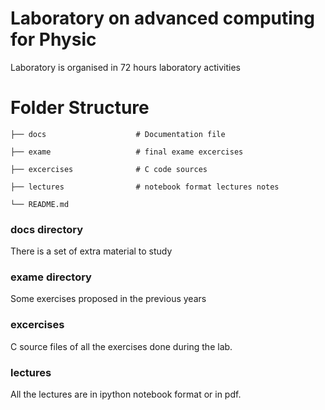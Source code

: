 # Laboratory on advanced computing for Physic

Laboratory is organised in 72 hours laboratory activities

Folder Structure
============================


    ├── docs                    # Documentation file
    
    ├── exame                   # final exame excercises
    
    ├── excercises              # C code sources  
    
    ├── lectures                # notebook format lectures notes
    
    └── README.md

### docs directory
There is a set of extra material to study

### exame directory
Some exercises proposed in the previous years

### excercises
C source files of all the exercises done during the lab.

### lectures
All the lectures are in ipython notebook format or in pdf.
